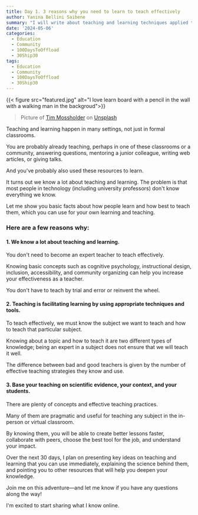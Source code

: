 ```yaml
---
title: Day 1. 3 reasons why you need to learn to teach effectively 
author: Yanina Bellini Saibene
summary: "I will write about teaching and learning techniques applied to programming and data science during the next 30 days"
date: '2024-05-06'
categories:
  - Education
  - Community
  - 100DaysToOffload
  - 30Ship30
tags:
  - Education
  - Community
  - 100DaysToOffload
  - 30Ship30
---
```


{{< figure src="featured.jpg" alt="I love learn board with a pencil in the wall with a walking man in the backgroud">}}


> Picture of <a href="https://unsplash.com/es/@timmossholder?utm_content=creditCopyText&utm_medium=referral&utm_source=unsplash">Tim Mossholder</a> on <a href="https://unsplash.com/es/fotos/me-encanta-aprender-la-senalizacion-del-lapiz-en-la-pared-cerca-de-walking-man-WE_Kv_ZB1l0?utm_content=creditCopyText&utm_medium=referral&utm_source=unsplash">Unsplash</a>
  

Teaching and learning happen in many settings, not just in formal classrooms. 

You are probably already teaching, perhaps in one of these classrooms or a community, answering questions, mentoring a junior colleague, writing web articles, or giving talks. 

And you've probably also used these resources to learn. 

It turns out we know a lot about teaching and learning. The problem is that most people in technology (including university professors) don't know everything we know. 

Let me show you basic facts about how people learn and how best to teach them, which you can use for your own learning and teaching.  

### Here are a few reasons why:
  
#### 1. We know a lot about teaching and learning.

You don't need to become an expert teacher to teach effectively. 

Knowing basic concepts such as cognitive psychology, instructional design, inclusion, accessibility, and community organizing can help you increase your effectiveness as a teacher.

You don't have to teach by trial and error or reinvent the wheel. 

#### 2. Teaching is facilitating learning by using appropriate techniques and tools.

To teach effectively, we must know the subject we want to teach and how to teach that particular subject. 

Knowing about a topic and how to teach it are two different types of knowledge; being an expert in a subject does not ensure that we will teach it well.

The difference between bad and good teachers is given by the number of effective teaching strategies they know and use.

#### 3. Base your teaching on scientific evidence, your context, and your students.

There are plenty of concepts and effective teaching practices. 

Many of them are pragmatic and useful for teaching any subject in the in-person or virtual classroom.

By knowing them, you will be able to create better lessons faster, collaborate with peers, choose the best tool for the job, and understand your impact. 


Over the next 30 days, I plan on presenting key ideas on teaching and learning that you can use immediately, explaining the science behind them, and pointing you to other resources that will help you deepen your knowledge.

Join me on this adventure—and let me know if you have any questions along the way!
  
I'm excited to start sharing what I know online.
